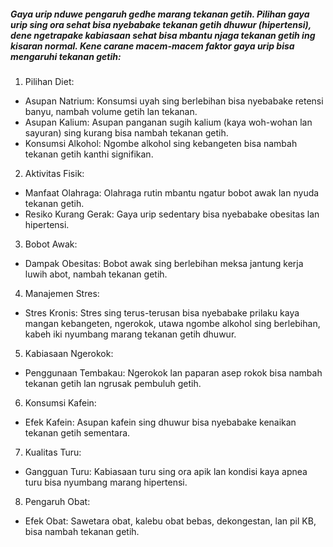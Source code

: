 ##### Gaya urip nduwe pengaruh gedhe marang tekanan getih. Pilihan gaya urip sing ora sehat bisa nyebabake tekanan getih dhuwur (hipertensi), dene ngetrapake kabiasaan sehat bisa mbantu njaga tekanan getih ing kisaran normal. Kene carane macem-macem faktor gaya urip bisa mengaruhi tekanan getih:

1. Pilihan Diet:
  - Asupan Natrium: Konsumsi uyah sing berlebihan bisa nyebabake retensi banyu, nambah volume getih lan tekanan.
  - Asupan Kalium: Asupan panganan sugih kalium (kaya woh-wohan lan sayuran) sing kurang bisa nambah tekanan getih.
  - Konsumsi Alkohol: Ngombe alkohol sing kebangeten bisa nambah tekanan getih kanthi signifikan.

2. Aktivitas Fisik:
  - Manfaat Olahraga: Olahraga rutin mbantu ngatur bobot awak lan nyuda tekanan getih.
  - Resiko Kurang Gerak: Gaya urip sedentary bisa nyebabake obesitas lan hipertensi.

3. Bobot Awak:
  - Dampak Obesitas: Bobot awak sing berlebihan meksa jantung kerja luwih abot, nambah tekanan getih.

4. Manajemen Stres:
  - Stres Kronis: Stres sing terus-terusan bisa nyebabake prilaku kaya mangan kebangeten, ngerokok, utawa ngombe alkohol sing berlebihan, kabeh iki nyumbang marang tekanan getih dhuwur.

5. Kabiasaan Ngerokok:
  - Penggunaan Tembakau: Ngerokok lan paparan asep rokok bisa nambah tekanan getih lan ngrusak pembuluh getih.

6. Konsumsi Kafein:
  - Efek Kafein: Asupan kafein sing dhuwur bisa nyebabake kenaikan tekanan getih sementara.

7. Kualitas Turu:
  - Gangguan Turu: Kabiasaan turu sing ora apik lan kondisi kaya apnea turu bisa nyumbang marang hipertensi.

8. Pengaruh Obat:
  - Efek Obat: Sawetara obat, kalebu obat bebas, dekongestan, lan pil KB, bisa nambah tekanan getih.